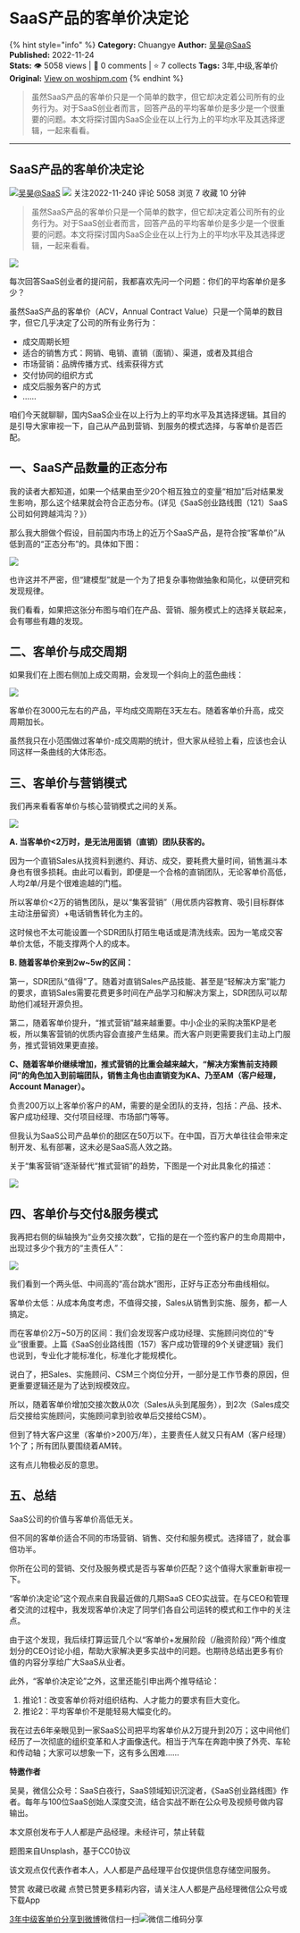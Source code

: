 # SaaS产品的客单价决定论
{% hint style="info" %}
**Category:** Chuangye
**Author:** [吴昊@SaaS](https://www.woshipm.com/u/738490)
**Published:** 2022-11-24  
**Stats:** 👁️ 5058 views | 💬 0 comments | ⭐ 7 collects
**Tags:** 3年,中级,客单价
**Original:** [View on woshipm.com](https://www.woshipm.com/chuangye/5686903.html)
{% endhint %}
> 虽然SaaS产品的客单价只是一个简单的数字，但它却决定着公司所有的业务行为。对于SaaS创业者而言，回答产品的平均客单价是多少是一个很重要的问题。本文将探讨国内SaaS企业在以上行为上的平均水平及其选择逻辑，一起来看看。

---

## SaaS产品的客单价决定论

[![](https://image.woshipm.com/wp-files/2018/08/02vefpnv98YNz5XVeK2L.jpg!/both/72x72)](https://www.woshipm.com/u/738490)[吴昊@SaaS](https://www.woshipm.com/u/738490) ![](https://static.woshipm.com/tag/1123_1@2x.png) 关注2022-11-240 评论 5058 浏览 7 收藏 10 分钟

> 虽然SaaS产品的客单价只是一个简单的数字，但它却决定着公司所有的业务行为。对于SaaS创业者而言，回答产品的平均客单价是多少是一个很重要的问题。本文将探讨国内SaaS企业在以上行为上的平均水平及其选择逻辑，一起来看看。

![](https://image.woshipm.com/wp-files/2022/11/swXoBAasR2YjGUhihgES.jpg)

每次回答SaaS创业者的提问前，我都喜欢先问一个问题：你们的平均客单价是多少？

虽然SaaS产品的客单价（ACV，Annual Contract Value）只是一个简单的数目字，但它几乎决定了公司的所有业务行为：

*   成交周期长短
*   适合的销售方式：网销、电销、直销（面销）、渠道，或者及其组合
*   市场营销：品牌传播方式、线索获得方式
*   交付协同的组织方式
*   成交后服务客户的方式
*   ……

咱们今天就聊聊，国内SaaS企业在以上行为上的平均水平及其选择逻辑。其目的是引导大家审视一下，自己从产品到营销、到服务的模式选择，与客单价是否匹配。

## 一、SaaS产品数量的正态分布

我的读者大都知道，如果一个结果由至少20个相互独立的变量“相加”后对结果发生影响，那么这个结果就会符合正态分布。(详见《SaaS创业路线图（121）SaaS公司如何跨越鸿沟？》）

那么我大胆做个假设，目前国内市场上的近万个SaaS产品，是符合按“客单价”从低到高的“正态分布”的。具体如下图：

![](https://image.woshipm.com/wp-files/2022/11/qDPpQSWHQwke0202hSbl.png)

也许这并不严密，但“建模型”就是一个为了把复杂事物做抽象和简化，以便研究和发现规律。

我们看看，如果把这张分布图与咱们在产品、营销、服务模式上的选择关联起来，会有哪些有趣的发现。

## 二、客单价与成交周期

如果我们在上图右侧加上成交周期，会发现一个斜向上的蓝色曲线：

![](https://image.woshipm.com/wp-files/2022/11/TkUwv9GC4tU9RPHu8Q82.png)

客单价在3000元左右的产品，平均成交周期在3天左右。随着客单价升高，成交周期加长。

虽然我只在小范围做过客单价-成交周期的统计，但大家从经验上看，应该也会认同这样一条曲线的大体形态。

## 三、客单价与营销模式

我们再来看看客单价与核心营销模式之间的关系。

![](https://image.woshipm.com/wp-files/2022/11/y3AwP06sVfweQU2qw86P.png)

**A. 当客单价<2万时，是无法用面销（直销）团队获客的。**

因为一个直销Sales从找资料到邀约、拜访、成交，要耗费大量时间，销售漏斗本身也有很多损耗。由此可以看到，即便是一个合格的直销团队，无论客单价高低，人均2单/月是个很难逾越的门槛。

所以客单价<2万的销售团队，是以“集客营销”（用优质内容教育、吸引目标群体主动注册留资）+电话销售转化为主的。

这时候也不太可能设置一个SDR团队打陌生电话或是清洗线索。因为一笔成交客单价太低，不能支撑两个人的成本。

**B. 随着客单价来到2w~5w的区间：**

第一，SDR团队“值得”了。随着对直销Sales产品技能、甚至是“轻解决方案”能力的要求，直销Sales需要花费更多时间在产品学习和解决方案上，SDR团队可以帮助他们减轻开源负担。

第二，随着客单价提升，“推式营销”越来越重要。中小企业的采购决策KP是老板，所以集客营销的优质内容会直接产生结果。而大客户则更需要我们主动上门服务，推式营销效果更直接。

**C、随着客单价继续增加，推式营销的比重会越来越大，“解决方案售前支持顾问”的角色加入到前端团队，销售主角也由直销变为KA、乃至AM（客户经理，Account Manager）。**

负责200万以上客单价客户的AM，需要的是全团队的支持，包括：产品、技术、客户成功经理、交付项目经理、市场部门等等。

但我认为SaaS公司产品单价的甜区在50万以下。在中国，百万大单往往会带来定制开发、私有部署，这未必是SaaS高人效之路。

关于“集客营销”逐渐替代“推式营销”的趋势，下图是一个对此具象化的描述：

![](https://image.woshipm.com/wp-files/2022/11/ouH0ABhNKFxI9BQTLRLs.png)

## 四、客单价与交付&服务模式

我再把右侧的纵轴换为“业务交接次数”，它指的是在一个签约客户的生命周期中，出现过多少个我方的“主责任人”：

![](https://image.woshipm.com/wp-files/2022/11/UNXwB7Xq5LxCHqDUosQZ.png)

我们看到一个两头低、中间高的“高台跳水”图形，正好与正态分布曲线相似。

客单价太低：从成本角度考虑，不值得交接，Sales从销售到实施、服务，都一人搞定。

而在客单价2万~50万的区间：我们会发现客户成功经理、实施顾问岗位的“专业”很重要。上篇《SaaS创业路线图（157）客户成功管理的9个关键逻辑》我们也说到，专业化才能标准化，标准化才能规模化。

说白了，把Sales、实施顾问、CSM三个岗位分开，一部分是工作节奏的原因，但更重要逻辑还是为了达到规模效应。

所以，随着客单价增加交接次数从0次（Sales从头到尾服务），到2次（Sales成交后交接给实施顾问，实施顾问拿到验收单后交接给CSM）。

但到了特大客户这里（客单价>200万/年），主要责任人就又只有AM（客户经理）1个了；所有团队要围绕着AM转。

这有点儿物极必反的意思。

## 五、总结

SaaS公司的价值与客单价高低无关。

但不同的客单价适合不同的市场营销、销售、交付和服务模式。选择错了，就会事倍功半。

你所在公司的营销、交付及服务模式是否与客单价匹配？这个值得大家重新审视一下。

“客单价决定论”这个观点来自我最近做的几期SaaS CEO实战营。在与CEO和管理者交流的过程中，我发现客单价决定了同学们各自公司运转的模式和工作中的关注点。

由于这个发现，我后续打算运营几个以“客单价+发展阶段（/融资阶段）”两个维度划分的CEO讨论小组，帮助大家解决更多实战中的问题。也期待总结出更多有价值的内容分享给广大SaaS从业者。

此外，“客单价决定论”之外，这里还能引申出两个推导结论：

1.  推论1：改变客单价将对组织结构、人才能力的要求有巨大变化。
2.  推论2：平均客单价不是能轻易大幅变化的。

我在过去6年亲眼见到一家SaaS公司把平均客单价从2万提升到20万；这中间他们经历了一次彻底的组织变革和人才画像迭代。相当于汽车在奔跑中换了外壳、车轮和传动轴；大家可以想象一下，这有多么困难……

**特邀作者**

吴昊，微信公众号：SaaS白夜行，SaaS领域知识沉淀者，《SaaS创业路线图》作者。每年与100位SaaS创始人深度交流，结合实战不断在公众号及视频号做内容输出。

本文原创发布于人人都是产品经理。未经许可，禁止转载

题图来自Unsplash，基于CC0协议

该文观点仅代表作者本人，人人都是产品经理平台仅提供信息存储空间服务。

赞赏 收藏已收藏 点赞已赞更多精彩内容，请关注人人都是产品经理微信公众号或下载App

[3年](https://www.woshipm.com/tag/3%e5%b9%b4)[中级](https://www.woshipm.com/tag/%e4%b8%ad%e7%ba%a7)[客单价](https://www.woshipm.com/tag/%e5%ae%a2%e5%8d%95%e4%bb%b7)[分享到微博](https://service.weibo.com/share/share.php?appkey=2775287854&title=SaaS产品的客单价决定论&url=https://www.woshipm.com/chuangye/5686903.html&pic=https://image.woshipm.com/wp-files/2022/11/swXoBAasR2YjGUhihgES.jpg)微信扫一扫![微信二维码](https://api.pwmqr.com/qrcode/create/?url=https://www.woshipm.com/chuangye/5686903.html)分享